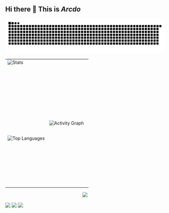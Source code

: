 ## Hi there 👋  **This is *Arcdo***


<!--
**arcdo/arcdo** is a ✨ _special_ ✨ repository because its `README.md` (this file) appears on your GitHub profile.

Here are some ideas to get you started:

- 🔭 I’m currently working on ...
- 🌱 I’m currently learning ...
- 👯 I’m looking to collaborate on ...
- 🤔 I’m looking for help with ...
- 💬 Ask me about ...
- 📫 How to reach me: ...
- 😄 Pronouns: ...
- ⚡ Fun fact: ...
-->


![](https://raw.githubusercontent.com/arcdo/arcdo/refs/heads/output/github-contribution-grid-snake.svg)

<table>
  <tr>
    <td style="width: 50%; text-align: left; vertical-align: top;">
      <div style="display: flex; flex-direction: column; height: 400px; width: 100%;">
        <img src="https://github-readme-stats.vercel.app/api?username=arcdo&count_private=true&show_icons=true&theme=transparent" alt="Stats" style="flex: 60%; width: 100%; height: auto;" />
        <img src="https://github-readme-stats.vercel.app/api/top-langs/?username=arcdo&hide_title=true&hide_border=true&layout=compact&langs_count=6&text_color=000&icon_color=fff&bg_color=0,52fa5a,4dfcff,c64dff&theme=graywhite" alt="Top Languages" style="flex: 40%; width: 100%; height: auto;" />
      </div>
    </td>
    <td style="width: 50%;">
      <img src="https://github-readme-activity-graph.vercel.app/graph?username=arcdo&bg_color=ffffff00&line=006400" alt="Activity Graph" />
    </td>
  </tr>
</table>


<div align="center"> <img src="https://github-profile-trophy.vercel.app/?username=arcdo" /> </div>

<span > <img src="https://img.shields.io/badge/-HTML5-E34F26?style=flat-square&logo=html5&logoColor=white" /> <img src="https://img.shields.io/badge/-CSS3-1572B6?style=flat-square&logo=css3" /> <img src="https://img.shields.io/badge/-JavaScript-oringe?style=flat-square&logo=javascript" /> </span>





